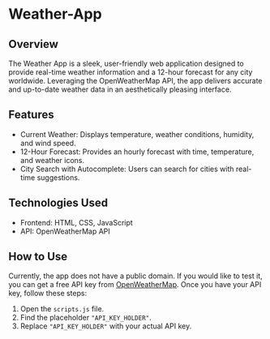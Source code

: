 # Weather-App

## Overview
The Weather App is a sleek, user-friendly web application designed to provide real-time weather information and a 12-hour forecast for any city worldwide. Leveraging the OpenWeatherMap API, the app delivers accurate and up-to-date weather data in an aesthetically pleasing interface.

## Features
* Current Weather: Displays temperature, weather conditions, humidity, and wind speed.
* 12-Hour Forecast: Provides an hourly forecast with time, temperature, and weather icons.
* City Search with Autocomplete: Users can search for cities with real-time suggestions.
## Technologies Used
* Frontend: HTML, CSS, JavaScript
* API: OpenWeatherMap API

## How to Use
Currently, the app does not have a public domain. If you would like to test it, you can get a free API key from [OpenWeatherMap](https://openweathermap.org/api). Once you have your API key, follow these steps:
1. Open the `scripts.js` file.
2. Find the placeholder `"API_KEY_HOLDER"`.
3. Replace `"API_KEY_HOLDER"` with your actual API key.
